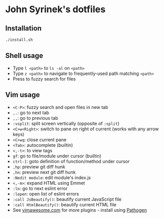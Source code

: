 # John Syrinek's dotfiles

## Installation

```sh
./install.sh
```


## Shell usage

* Type `l <path>` to `ls -al` on `<path>`
* Type `z <path>` to navigate to frequently-used path matching `<path>`
* Press <Ctrl-T> to fuzzy search for files


## Vim usage

* `<C-P>`: fuzzy search and open files in new tab
* `,.`: go to next tab
* `,,`: go to previous tab
* `:vsplit`: split screen vertically (opposite of `:split`)
* `<C>w<Right>`: switch to pane on right of current (works with any arrow keys)
* `<C>wq`: close current pane
* `<Tab>`: autocomplete (builtin)
* `<,-t>`: to view tags
* `gf`: go to file/module under cursor (builtin)
* `ctrl-]`: goto definition of function/method under cursor
* `,hp`: preview git diff hunk
* `,hn`: preview next git diff hunk
* `:Nedit module`: edit module's index.js
* `<,-m>`: expand HTML using Emmet
* `:ln`: go to next eslint error
* `:lopen`: open list of eslint errors
* `:call JsBeautify()`: beautify current JavaScript file
* `:call HtmlBeautify()`: beautify current HTML file
* See [vimawesome.com](http://vimawesome.com/) for more plugins - install using [Pathogen](https://github.com/tpope/vim-pathogen)

